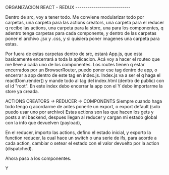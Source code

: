 ORGANIZACION REACT - REDUX   ---------------------------

Dentro de src, voy a tener todo. Me conviene modularizar todo por carpetas, una carpeta para las actions creators, una carpeta para el reducer q recibe las actions, una carpeta para la store, una para los componentes, q adentro tenga carpetas para cada componente, y dentro de las carpetas poner el archivo .jsx y .css, y si quisiera poner imagenes una carpeta para estas.

Por fuera de estas carpetas dentro de src, estará App.js, que esta basicamente encerrará a toda la aplicacion.
Acá voy a hacer el routeo que me lleve a cada uno de los componentes. Los routes tienen q estar encerrados por un BrowserRouter, puedo poner ese tag dentro de app, o encerrar a app dentro de este tag en index.js.
Index.js va a ser el q haga el reactDom.render() y mande todo al tag del index.html (dentro de public) con el id "root". En este index debo encerrar la app con el 
    <Provider store={store}> 
         <App/>
    <Provider/>
Y debo importarme la store ya creada.



ACTIONS CREATORS -> REDUCER -> COMPONENTS
Siempre cuando haga todo tengo q acordarme de antes ponerle un export, o export default (solo puedo usar uno por archivo)
Estas actions son las que hacen los gets y posts a mi backend, despues llegan al reducer y cargan mi estado global con la info que devuelven (payload), 

En el reducer, importo las actions, defino el estado inicial, y exporto la function reducer, la cual hace un switch o una serie de ifs, para acorde a cada action, cambiar o setear el estado con el valor devuelto por la action (dispatched).

Ahora paso a los componentes.



Y